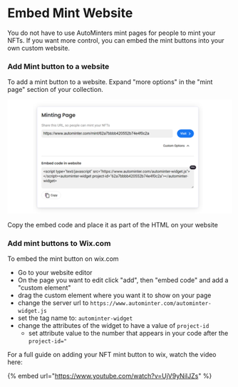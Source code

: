 # Embed Mint Website

You do not have to use AutoMinters mint pages for people to mint your NFTs. If you want more control, you can embed the mint buttons into your own custom website.

### Add Mint button to a website

To add a mint button to a website. Expand "more options" in the "mint page" section of your collection.

![](<../.gitbook/assets/image (5).png>)

Copy the embed code and place it as part of the HTML on your website

### Add mint buttons to Wix.com

To embed the mint button on wix.com

* Go to your website editor
* On the page you want to edit click "add", then "embed code" and add a "custom element"
* drag the custom element where you want it to show on your page
* change the server url to `https://www.autominter.com/autominter-widget.js`
* set the tag name to: `autominter-widget`
* change the attributes of the widget to have a value of `project-id`
  * set attribute value to the number that appears in your code after the `project-id="`

For a full guide on adding your NFT mint button to wix, watch the video here:

{% embed url="https://www.youtube.com/watch?v=UjV9yNiIJZs" %}
